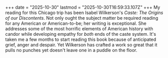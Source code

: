+++
date = "2025-10-30"
lastmod = "2025-10-30T16:59:33.107Z"
+++
My reading for this Chicago trip has been Isabel Wilkerson's _Caste: The Origins of our Discontents_. Not only ought the subject matter be required reading for any American or American-to-be; her writing is exceptional. She addresses some of the most horrific elements of American history with candor while developing empathy for _both_ ends of the caste system. It's taken me a few months to start reading this book because of anticipated grief, anger and despair. Yet Wilkerson has crafted a work so great that it pulls no punches yet doesn't leave one in a puddle on the floor.